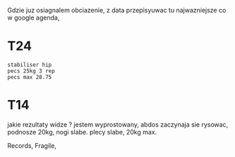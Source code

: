 Gdzie juz osiagnalem obciazenie, z data 
przepisyuwac tu najwazniejsze co w  google agenda, 

# T24
    stabiliser hip 
    pecs 25kg 3 rep 
    pecs max 28.75
    
# T14
jakie rezultaty widze ? jestem wyprostowany, abdos zaczynaja sie rysowac, podnosze 20kg, nogi slabe. plecy slabe, 20kg max. 

Records, 
Fragile, 


